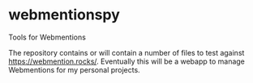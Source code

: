 # webmentionspy
Tools for Webmentions

The repository contains or will contain a number of files to test against https://webmention.rocks/. Eventually this will be a webapp to manage Webmentions for my personal projects.
